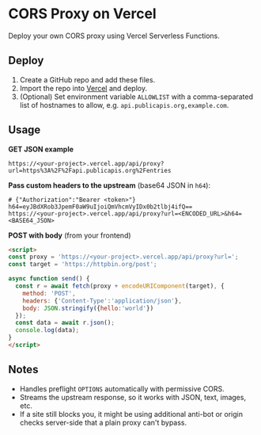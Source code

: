 # CORS Proxy on Vercel

Deploy your own CORS proxy using Vercel Serverless Functions.

## Deploy

1. Create a GitHub repo and add these files.
2. Import the repo into [Vercel](https://vercel.com) and deploy.
3. (Optional) Set environment variable `ALLOWLIST` with a comma-separated list of hostnames to allow, e.g. `api.publicapis.org,example.com`.

## Usage

**GET JSON example**
```
https://<your-project>.vercel.app/api/proxy?url=https%3A%2F%2Fapi.publicapis.org%2Fentries
```

**Pass custom headers to the upstream** (base64 JSON in `h64`):
```
# {"Authorization":"Bearer <token>"}
h64=eyJBdXRob3JpemF0aW9uIjoiQmVhcmVyIDx0b2tlbj4ifQ==
https://<your-project>.vercel.app/api/proxy?url=<ENCODED_URL>&h64=<BASE64_JSON>
```

**POST with body** (from your frontend)
```html
<script>
const proxy = 'https://<your-project>.vercel.app/api/proxy?url=';
const target = 'https://httpbin.org/post';

async function send() {
  const r = await fetch(proxy + encodeURIComponent(target), {
    method: 'POST',
    headers: {'Content-Type':'application/json'},
    body: JSON.stringify({hello:'world'})
  });
  const data = await r.json();
  console.log(data);
}
</script>
```

## Notes

- Handles preflight `OPTIONS` automatically with permissive CORS.
- Streams the upstream response, so it works with JSON, text, images, etc.
- If a site still blocks you, it might be using additional anti-bot or origin checks server-side that a plain proxy can't bypass.

